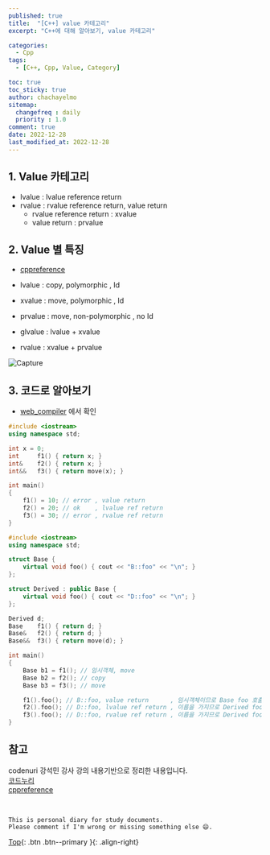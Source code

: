 ```yaml
---
published: true
title:  "[C++] value 카테고리"
excerpt: "C++에 대해 알아보기, value 카테고리"

categories:
  - Cpp
tags:
  - [C++, Cpp, Value, Category]

toc: true
toc_sticky: true
author: chachayelmo
sitemap:
  changefreq : daily
  priority : 1.0
comment: true
date: 2022-12-28
last_modified_at: 2022-12-28
---
```


## 1. Value 카테고리
- lvalue : lvalue reference return
- rvalue : rvalue reference return, value return
	- rvalue reference return : xvalue
	- value return : prvalue

## 2. Value 별 특징
- [cppreference](https://en.cppreference.com/w/cpp/language/value_category)
- lvalue  : copy, polymorphic	  , Id
- xvalue  : move, polymorphic	  , Id
- prvalue : move, non-polymorphic , no Id

- glvalue : lvalue + xvalue
- rvalue  : xvalue + prvalue

![Capture](https://user-images.githubusercontent.com/23397039/209789357-d5704d64-5924-4d3c-9a03-3eb9fad77e59.PNG)

## 3. 코드로 알아보기
- [web_compiler](https://godbolt.org/) 에서 확인

```cpp
#include <iostream>
using namespace std;

int x = 0;
int     f1() { return x; }
int&    f2() { return x; }
int&&   f3() { return move(x); }

int main()
{
    f1() = 10; // error , value return
    f2() = 20; // ok    , lvalue ref return
    f3() = 30; // error , rvalue ref return
}
```

```cpp
#include <iostream>
using namespace std;

struct Base {
    virtual void foo() { cout << "B::foo" << "\n"; }
};

struct Derived : public Base {
	virtual void foo() { cout << "D::foo" << "\n"; }
};

Derived d;
Base    f1() { return d; }
Base&   f2() { return d; }
Base&&  f3() { return move(d); }

int main()
{
    Base b1 = f1(); // 임시객체, move
    Base b2 = f2(); // copy
    Base b3 = f3(); // move

    f1().foo(); // B::foo, value return		 , 임시객체이므로 Base foo 호출
    f2().foo(); // D::foo, lvalue ref return , 이름을 가지므로 Derived foo 호출
    f3().foo(); // D::foo, rvalue ref return , 이름을 가지므로 Derived foo 호출
}
```

## 참고
codenuri 강석민 강사 강의 내용기반으로 정리한 내용입니다.  
[코드누리](https://github.com/codenuri)   
[cppreference](https://en.cppreference.com/w/cpp/language/value_category)

<br>

    This is personal diary for study documents.
    Please comment if I'm wrong or missing something else 😄. 

[Top](#){: .btn .btn--primary }{: .align-right}